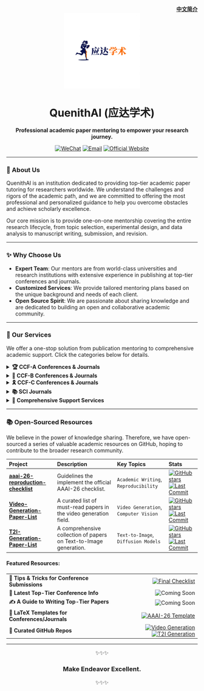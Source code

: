 <div align="right">
  <a href="./README_cn.md"><strong>中文简介</strong></a>
</div>

<div align="center">
  <a href="YOUR_OFFICIAL_WEBSITE_URL">
    <img src="assets/logo_run_cn.png" alt="QuenithAI Logo" width="200" height="200">
  </a>
  <h1>QuenithAI (应达学术)</h1>
  <p>
    <strong>Professional academic paper mentoring to empower your research journey.</strong>
  </p>
  <p>
    <a href="assets/wechat.jpg"><img src="https://img.shields.io/badge/微信-WeChat-green?style=for-the-badge&logo=wechat" alt="WeChat"></a>
    <a href="mailto:christzhaung@gmail.com"><img src="https://img.shields.io/badge/邮箱-Email-blue?style=for-the-badge&logo=gmail" alt="Email"></a>
    <a href=""><img src="https://img.shields.io/badge/官方网站-Website-purple?style=for-the-badge&logo=ReadMe" alt="Official Website"></a>
  </p>
</div>

---

### 📖 About Us

QuenithAI is an institution dedicated to providing top-tier academic paper tutoring for researchers worldwide. We understand the challenges and rigors of the academic path, and we are committed to offering the most professional and personalized guidance to help you overcome obstacles and achieve scholarly excellence.

Our core mission is to provide one-on-one mentorship covering the entire research lifecycle, from topic selection, experimental design, and data analysis to manuscript writing, submission, and revision.

---

### ✨ Why Choose Us

*   **Expert Team**: Our mentors are from world-class universities and research institutions with extensive experience in publishing at top-tier conferences and journals.
*   **Customized Services**: We provide tailored mentoring plans based on the unique background and needs of each client.
*   **Open Source Spirit**: We are passionate about sharing knowledge and are dedicated to building an open and collaborative academic community.

---

### 🎯 Our Services
We offer a one-stop solution from publication mentoring to comprehensive academic support. Click the categories below for details.

<details>
  <summary><strong>🏆 CCF-A Conferences & Journals</strong></summary>
  <p>
    Guidance for top-tier venues like CVPR, ICCV, NeurIPS, ICML, ACL, SIGGRAPH, and beyond.
  </p>
</details>

<details>
  <summary><strong>🏅 CCF-B Conferences & Journals</strong></summary>
  <p>
    Support for highly-recognized conferences such as ECCV, ICLR, WACV, etc.
  </p>
</details>

<details>
  <summary><strong>🎗️ CCF-C Conferences & Journals</strong></summary>
  <p>
    Assistance with reputable conferences including ICIP, ICIG, PRCV, and so on.
  </p>
</details>

<details>
  <summary><strong>📚 SCI Journals</strong></summary>
  <p>
    Mentoring for all SCI journal quartiles: Q1, Q2, Q3, and Q4.
  </p>
</details>

<details>
  <summary><strong>🚀 Comprehensive Support Services</strong></summary>
  <ul>
    <li><strong>💻 Code Reproduction:</strong> We accurately reproduce classic algorithms or the latest research to solidify your research foundation.</li>
    <li><strong>✍️ Paper Polishing:</strong> In-depth polishing by native English-speaking editors and domain experts to offer the best proofreading experience.</li>
    <li><strong>🎓 Further Education Consulting:</strong> Professional guidance on PhD/Master applications, contacting potential supervisors, and personal statement editing.</li>
    <li><strong>📝 Coursework Tutoring:</strong> Mentoring for challenging course projects and programming assignments to help you achieve top grades.</li>
    <li><strong>🤝 Customized 1-on-1 Service:</strong> Tailor-made mentoring plans designed for your specific academic needs.</li>
  </ul>
</details>

---



### 📚 Open-Sourced Resources

We believe in the power of knowledge sharing. Therefore, we have open-sourced a series of valuable academic resources on GitHub, hoping to contribute to the broader research community.

| Project | Description | Key Topics | Stats |
| :--- | :--- | :--- | :--- |
| **[aaai-26-reproduction-checklist](https://github.com/QuenithAI/aaai-26-reproduction-checklist)** | Guidelines the implement the official AAAI-26 checklist. | `Academic Writing`, `Reproducibility` | [![GitHub stars](https://img.shields.io/github/stars/QuenithAI/aaai-26-reproduction-checklist)](https://github.com/QuenithAI/aaai-26-reproduction-checklist/stargazers) [![Last Commit](https://img.shields.io/github/last-commit/QuenithAI/aaai-26-reproduction-checklist)](https://github.com/QuenithAI/aaai-26-reproduction-checklist/commits/main) |
| **[Video-Generation-Paper-List](https://github.com/QuenithAI/Video-Generation-Paper-List)** | A curated list of must-read papers in the video generation field. | `Video Generation`, `Computer Vision` | [![GitHub stars](https://img.shields.io/github/stars/QuenithAI/Video-Generation-Paper-List)](https://github.com/QuenithAI/Video-Generation-Paper-List/stargazers) [![Last Commit](https://img.shields.io/github/last-commit/QuenithAI/Video-Generation-Paper-List)](https://github.com/QuenithAI/Video-Generation-Paper-List/commits/main) |
| **[T2I-Generation-Paper-List](https://github.com/QuenithAI/T2I-Generation-Paper-List)** | A comprehensive collection of papers on Text-to-Image generation. | `Text-to-Image`, `Diffusion Models` | [![GitHub stars](https://img.shields.io/github/stars/QuenithAI/T2I-Generation-Paper-List)](https://github.com/QuenithAI/T2I-Generation-Paper-List/stargazers) [![Last Commit](https://img.shields.io/github/last-commit/QuenithAI/T2I-Generation-Paper-List)](https://github.com/QuenithAI/T2I-Generation-Paper-List/commits/main) |

#### Featured Resources:

<table>
  <tr>
    <td><strong>📝 Tips & Tricks for Conference Submissions</strong></td>
    <td align="right">
      <a href="https://github.com/QuenithAI/aaai-26-reproduction-checklist/blob/main/final-checklist.md">
        <img src="https://img.shields.io/badge/Final_Checklist-View-blue?style=for-the-badge&logo=github" alt="Final Checklist"/>
      </a>
    </td>
  </tr>
  <tr>
    <td><strong>📅 Latest Top-Tier Conference Info</strong></td>
    <td align="right">
      <img src="https://img.shields.io/badge/Coming-Soon-lightgrey?style=for-the-badge" alt="Coming Soon"/>
    </td>
  </tr>
  <tr>
    <td><strong>✍️ A Guide to Writing Top-Tier Papers</strong></td>
    <td align="right">
      <img src="https://img.shields.io/badge/Coming-Soon-lightgrey?style=for-the-badge" alt="Coming Soon"/>
    </td>
  </tr>
  <tr>
    <td><strong>📂 LaTeX Templates for Conferences/Journals</strong></td>
    <td align="right">
      <a href="https://github.com/QuenithAI/aaai-26-reproduction-checklist">
        <img src="https://img.shields.io/badge/AAAI--26-Template-informational?style=for-the-badge&logo=latex" alt="AAAI-26 Template"/>
      </a>
    </td>
  </tr>
  <tr>
    <td><strong>🔬 Curated GitHub Repos</strong></td>
    <td align="right">
      <a href="https://github.com/QuenithAI/Video-Generation-Paper-List">
        <img src="https://img.shields.io/badge/Video_Generation-Repo-green?style=for-the-badge&logo=github" alt="Video Generation"/>
      </a>
      <a href="https://github.com/QuenithAI/T2I-Generation-Paper-List">
        <img src="https://img.shields.io/badge/T2I_Generation-Repo-green?style=for-the-badge&logo=github" alt="T2I Generation"/>
      </a>
    </td>
  </tr>
</table>

---

<p align="center">✨✨✨</p>
<h3 align="center">Make Endeavor Excellent.</h3>
<p align="center">✨✨✨</p>
